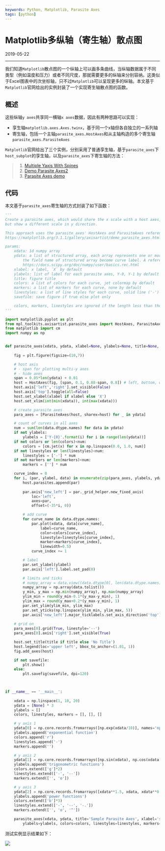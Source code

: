 ```yaml
---
keywords: Python, Matplotlib, Parasite Axes
tags: [python]
---
```


# Matplotlib多纵轴（寄生轴）散点图

2019-05-22

---

我们知道`Matplotlib`散点图的一个纵轴上可以画多条曲线，当纵轴数据属于不同类型（例如温度和压力）或者不同尺度，那就需要更多的纵轴来分别容纳。这类似于Excel图表中的次坐标轴，只不过`Matplotlib`可以呈现更多的纵轴。本文基于`Matplotlib`官网给出的实例封装了一个实现寄生轴散点图的函数。

## 概述

这些纵轴`y axes`共享同一横轴`x axes`数据，因此有两种思路可以实现：

- 孪生轴`matplotlib.axes.Axes.twinx`，基于同一个x轴但各自独立的一系列轴
- 寄生轴，包括一个主轴`parasite_axes.HostAxes`和从主轴构造的多个寄生轴`parasite_axes.ParasiteAxes`

`Matplotlib`官网给出了三个实例，分别采用了普通孪生轴，基于`parasite_axes`下`host_subplot`的孪生轴，以及`parasite_axes`下寄生轴的方法：

> 1. [Multiple Yaxis With Spines](https://matplotlib.org/3.1.1/gallery/ticks_and_spines/multiple_yaxis_with_spines.html)
> 2. [Demo Parasite Axes2](https://matplotlib.org/3.1.1/gallery/axisartist/demo_parasite_axes2.html)
> 3. [Parasite Axes demo](https://matplotlib.org/3.1.1/gallery/axisartist/demo_parasite_axes.html)


## 代码

本文基于`parasite_axes`寄生轴的方式封装了如下函数：

```python
'''
Create a parasite axes, which would share the x scale with a host axes, 
but show a different scale in y direction.

This approach uses the parasite_axes' HostAxes and ParasiteAxes referenced from:
https://matplotlib.org/3.1.1/gallery/axisartist/demo_parasite_axes.html

params:
    xdata: 1d numpy array
    ydata: a list of structured array, each array represents one or more curves in associated y-axis.
        the field name of structured array become curve label. A reference to structed array:
        https://docs.scipy.org/doc/numpy/user/basics.rec.html
    xlabel: x label, `X` by default
    ylabels: list of label for each parasite axes, Y-0, Y-1 by default
    title: figure title
    colors: a list of colors for each curve, jet colormap by default
    markers: a list of markers for each curve, none by default
    linestyles: a list of line styles for each curve, solid line ('-') by default
    savefile: save figure if true else plot only

    colors, markers, linestyles are ignored if the length less than the count of all curves.
'''

import matplotlib.pyplot as plt
from mpl_toolkits.axisartist.parasite_axes import HostAxes, ParasiteAxes
from matplotlib import cm
import numpy as np


def parasite_axes(xdata, ydata, xlabel=None, ylabels=None, title=None, colors=None, markers=None, linestyles=None, savefile=None):
    
    fig = plt.figure(figsize=(10,7))    

    # host axis
    # - span for plotting multi-y axes
    # - hide axes
    span = 0.05*len(ydata) + 0.01
    host = HostAxes(fig, [span, 0.1, 0.88-span, 0.8]) # left, bottom, width, height
    host.axis['left','right'].set_visible(False)
    host.axis['top'].toggle(all=False)    
    host.set_xlabel(xlabel if xlabel else 'X')
    host.set_xlim(int(min(xdata)), int(max(xdata)))

    # create parasite axes
    para_axes = [ParasiteAxes(host, sharex=host) for _ in ydata]        

    # count of curves in all axes
    num = sum(len(data.dtype.names) for data in ydata)
    if not ylabels:
        ylabels = ['Y-{0}'.format(i) for i in range(len(ydata))]
    if not colors or len(colors)<num:
        colors = [cm.jet(x) for x in np.linspace(0.0, 1.0, num)]
    if not linestyles or len(linestyles)<num:
        linestyles = ['-'] * num
    if not markers or len(markers)<num:
        markers = [''] * num

    curve_index = 0
    for i, (par, ylabel, data) in enumerate(zip(para_axes, ylabels, ydata)):
        host.parasites.append(par)
        
        par.axis['new_left'] = par._grid_helper.new_fixed_axis(
            loc='left', 
            axes=par, 
            offset=(-35*i, 0))

        # add curve
        for curve_name in data.dtype.names:
            par.plot(xdata, data[curve_name], 
                label=curve_name, 
                color=colors[curve_index], 
                linestyle=linestyles[curve_index],
                marker=markers[curve_index],
                linewidth=0.5)
            curve_index += 1

        # label
        par.set_ylabel(ylabel)
        par.axis['left'].label.set_pad(0)

        # limits and ticks
        # numpy_array = data.view((data.dtype[0], len(data.dtype.names)))
        numpy_array = np.array(data.tolist())
        y_min, y_max = np.min(numpy_array), np.max(numpy_array)
        ylim_min = round(y_min-0.1*(y_max-y_min), 1)
        ylim_max = round(y_max+0.2*(y_max-y_min), 1)
        par.set_ylim(ylim_min, ylim_max)
        par.set_yticks(np.linspace(ylim_min, ylim_max, 5))
        par.axis['new_left'].major_ticklabels.set_axis_direction('top')
    
    # grid on
    para_axes[0].grid(True, linestyle='--')
    para_axes[0].axis['right'].set_visible(True)

    host.set_title(title if title else 'No Title')   
    host.legend(loc='upper left', bbox_to_anchor=(1.01, 1))
    fig.add_axes(host)

    if not savefile:
        plt.show()
    else:
        plt.savefig(savefile, dpi=120)

 

if __name__ == '__main__':
    
    xdata = np.linspace(1, 10, 20)
    ydata = [None] * 3
    ylabels = []
    colors, linestyles, markers = [], [], []

    # y axis 1
    ydata[0] = np.core.records.fromarrays([np.exp(xdata/10)], names='np.exp(x/10)')
    ylabels.append('exponential function')
    colors.append('r')
    linestyles.append('-')
    markers.append('')

    # y axis 2
    ydata[1] = np.core.records.fromarrays([np.sin(xdata), np.cos(xdata)], names='y=sin(x), y=cos(x)')
    ylabels.append('trigonometric functions')
    colors.extend(['g']*2)
    linestyles.extend(['-', '--'])
    markers.extend(['', 'o'])

    # y axis 3
    ydata[2] = np.core.records.fromarrays([xdata**1.5, xdata, xdata**0.5], names='y=x^1.5, y=x, y=x^0.5')
    ylabels.append('power functions')
    colors.extend(['b']*3)
    linestyles.extend(['-', '--', '-.'])
    markers.extend(['', 'o', '^'])    

    parasite_axes(xdata, ydata, title='Sample Parasite Axes', xlabel='sample x', 
        ylabels=ylabels, colors=colors, linestyles=linestyles, markers=markers)
```

测试实例显示结果如下：

![](images/2019-05-22-01.png)